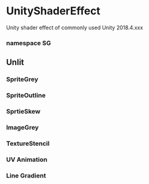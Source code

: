 # UnityShaderEffect
Unity shader effect of commonly used
Unity 2018.4.xxx

### namespace SG

## Unlit

### SpriteGrey

### SpriteOutline

### SprtieSkew

### ImageGrey

### TextureStencil

### UV Animation

### Line Gradient




